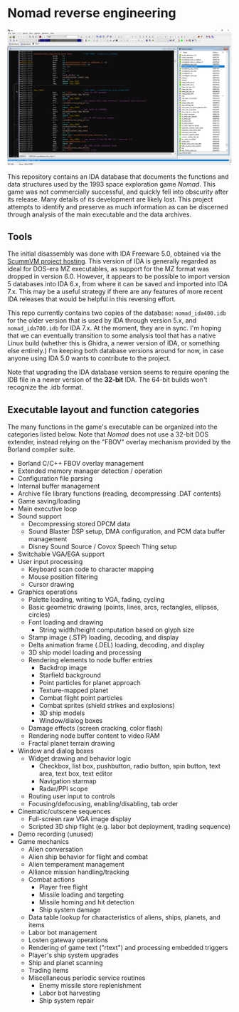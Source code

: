 # Nomad reverse engineering

![Nomad code in IDA](images/nomad-ida.png)

This repository contains an IDA database that documents the functions and data structures used by the 1993 space exploration game *Nomad*. This game was not commercially successful, and quickly fell into obscurity after its release. Many details of its development are likely lost. This project attempts to identify and preserve as much information as can be discerned through analysis of the main executable and the data archives.

## Tools

The initial disassembly was done with IDA Freeware 5.0, obtained via the [ScummVM project hosting](https://www.scummvm.org/news/20180331/). This version of IDA is generally regarded as ideal for DOS-era MZ executables, as support for the MZ format was dropped in version 6.0. However, it appears to be possible to import version 5 databases into IDA 6.x, from where it can be saved and imported into IDA 7.x. This may be a useful strategy if there are any features of more recent IDA releases that would be helpful in this reversing effort.

This repo currently contains two copies of the database: ``nomad_ida400.idb`` for the older version that is used by IDA through version 5.x, and ``nomad_ida700.idb`` for IDA 7.x. At the moment, they are in sync. I'm hoping that we can eventually transition to some analysis tool that has a native Linux build (whether this is Ghidra, a newer version of IDA, or something else entirely.) I'm keeping both database versions around for now, in case anyone using IDA 5.0 wants to contribute to the project.

Note that upgrading the IDA database version seems to require opening the IDB file in a newer version of the **32-bit** IDA. The 64-bit builds won't recognize the .idb format.

## Executable layout and function categories

The many functions in the game's executable can be organized into the categories listed below. Note that *Nomad* does not use a 32-bit DOS extender, instead relying on the "FBOV" overlay mechanism provided by the Borland compiler suite.

 - Borland C/C++ FBOV overlay management
 - Extended memory manager detection / operation
 - Configuration file parsing
 - Internal buffer management
 - Archive file library functions (reading, decompressing .DAT contents)
 - Game saving/loading
 - Main executive loop
 - Sound support
   - Decompressing stored DPCM data
   - Sound Blaster DSP setup, DMA configuration, and PCM data buffer management
   - Disney Sound Source / Covox Speech Thing setup
 - Switchable VGA/EGA support
 - User input processing
     - Keyboard scan code to character mapping
     - Mouse position filtering
     - Cursor drawing
 - Graphics operations
   - Palette loading, writing to VGA, fading, cycling
   - Basic geometric drawing (points, lines, arcs, rectangles, ellipses, circles)
   - Font loading and drawing
     - String width/height computation based on glyph size
   - Stamp image (.STP) loading, decoding, and display
   - Delta animation frame (.DEL) loading, decoding, and display
   - 3D ship model loading and processing
   - Rendering elements to node buffer entries
     - Backdrop image
     - Starfield background
     - Point particles for planet approach
     - Texture-mapped planet
     - Combat flight point particles
     - Combat sprites (shield strikes and explosions)
     - 3D ship models
     - Window/dialog boxes
   - Damage effects (screen cracking, color flash)
   - Rendering node buffer content to video RAM
   - Fractal planet terrain drawing
 - Window and dialog boxes
   - Widget drawing and behavior logic
     - Checkbox, list box, pushbutton, radio button, spin button, text area, text box, text editor
     - Navigation starmap
     - Radar/PPI scope
   - Routing user input to controls
   - Focusing/defocusing, enabling/disabling, tab order
 - Cinematic/cutscene sequences
   - Full-screen raw VGA image display
   - Scripted 3D ship flight (e.g. labor bot deployment, trading sequence)
 - Demo recording (unused)
 - Game mechanics
   - Alien conversation
   - Alien ship behavior for flight and combat
   - Alien temperament management
   - Alliance mission handling/tracking
   - Combat actions
     - Player free flight
     - Missile loading and targeting
     - Missile homing and hit detection
     - Ship system damage
   - Data table lookup for characteristics of aliens, ships, planets, and items
   - Labor bot management
   - Losten gateway operations
   - Rendering of game text ("rtext") and processing embedded triggers
   - Player's ship system upgrades
   - Ship and planet scanning
   - Trading items
   - Miscellaneous periodic service routines
     - Enemy missile store replenishment
     - Labor bot harvesting
     - Ship system repair

